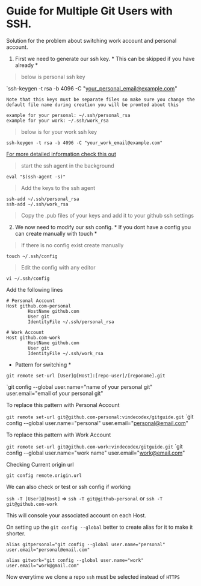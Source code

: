 # Guide for Multiple Git Users with SSH.

Solution for the problem about switching work account and personal account.

1. First we need to generate our ssh key. * This can be skipped if you have already *


> below is personal ssh key


`ssh-keygen -t rsa -b 4096 -C "your_personal_email@example.com"


```
Note that this keys must be separate files so make sure you change the default file name during creation you will be promted about this

example for your personal: ~/.ssh/personal_rsa
example for your work: ~/.ssh/work_rsa
```

> below is for your work ssh key


`ssh-keygen -t rsa -b 4096 -C "your_work_email@example.com"`


[For more detailed information check this out](https://help.github.com/en/github/authenticating-to-github/generating-a-new-ssh-key-and-adding-it-to-the-ssh-agent)

> start the ssh agent in the background

`eval "$(ssh-agent -s)"`

> Add the keys to the ssh agent

```
ssh-add ~/.ssh/personal_rsa
ssh-add ~/.ssh/work_rsa
```

> Copy the .pub files of your keys and add it to your github ssh settings

2. We now need to modify our ssh config. * If you dont have a config you can create manually with touch *

> If there is no config exist create manually

`touch ~/.ssh/config`

> Edit the config with any editor

`vi ~/.ssh/config`

Add the following lines

```
# Personal Account
Host github.com-personal
		HostName github.com
		User git
		IdentityFile ~/.ssh/personal_rsa

# Work Account
Host github.com-work
		HostName github.com
		User git
		IdentityFile ~/.ssh/work_rsa
```

* Pattern for switching *

`git remote set-url [User]@[Host]:[repo-user]/[reponame].git`

`git config --global user.name="name of your personal git" user.email="email of your personal git"

To replace this pattern with Personal Account

`git remote set-url git@github.com-personal:vindecodex/gitguide.git`
`git config --global user.name="personal" user.email="personal@email.com"

To replace this pattern with Work Account

`git remote set-url git@github.com-work:vindecodex/gitguide.git`
`git config --global user.name="work name" user.email="work@email.com"

Checking Current origin url

`git config remote.origin.url`

We can also check or test or ssh config if working

`ssh -T [User]@[Host]` => `ssh -T git@github-personal` or `ssh -T git@github.com-work`

This will console your associated account on each Host.

On setting up the `git config --global` better to create alias for it to make it shorter.

`alias gitpersonal="git config --global user.name="personal" user.email="personal@email.com"`

`alias gitwork="git config --global user.name="work" user.email="work@gmail.com"`

Now everytime we clone a repo `ssh` must be selected instead of `HTTPS`

